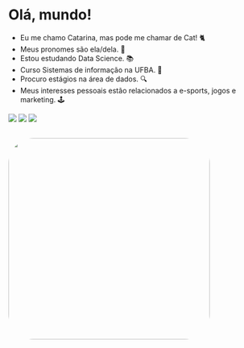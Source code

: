 # Olá, mundo! 

- Eu me chamo Catarina, mas pode me chamar de Cat! 🐈
- Meus pronomes são ela/dela. 💫
- Estou estudando Data Science. 📚
- Curso Sistemas de informação na UFBA. 📝
- Procuro estágios na área de dados. 🔍
- Meus interesses pessoais estão relacionados a e-sports, jogos e marketing. 🕹️ 

<div> 
  <a href="linkedin.com/in/catarina-torres-92a18b211/" target="_blank"><img src="https://img.shields.io/badge/LinkedIn-0077B5?style=for-the-badge&logo=linkedin&logoColor=white" target="_blank"></a>
  <a href="https://twitter.com/catarinatxt" target="_blank"><img src="https://img.shields.io/badge/Twitter-1DA1F2?style=for-the-badge&logo=twitter&logoColor=white" target="_blank"></a>
  <a href="https://open.spotify.com/playlist/5sTHfPHrgAFbjHiPuPIcb0?si=07f7879917724349" target="_blank"><img src="https://img.shields.io/badge/Spotify-1ED760?&style=for-the-badge&logo=spotify&logoColor=white" target="_blank"></a>
</div>

##
  
<div style="display: inline_block">
  
  <img align="center" height="400" width="400" style="border-radius:50px;" src="https://5efce21e120dc77e32455754.static-01.com/l/images/a6009c2e58b205e8f4c79ce426f43c0234e9603b.gif">
  
</div>
